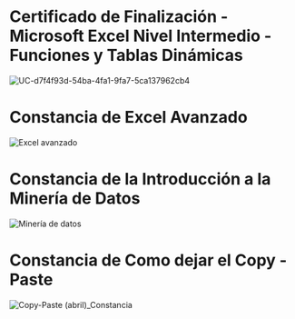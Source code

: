 # Certificado de Finalización - Microsoft Excel Nivel Intermedio - Funciones y Tablas Dinámicas 
![UC-d7f4f93d-54ba-4fa1-9fa7-5ca137962cb4](https://user-images.githubusercontent.com/54081927/117325583-78adab00-ae56-11eb-9b79-1719e9f2659d.jpg)


# Constancia de Excel Avanzado
![Excel avanzado](https://user-images.githubusercontent.com/54081927/117328061-e529a980-ae58-11eb-8cf6-3b6474168d7c.jpg)

# Constancia de la Introducción a la Minería de Datos
![Minería de datos](https://user-images.githubusercontent.com/54081927/117329144-f7581780-ae59-11eb-9e68-4f0eb2c8c3c7.jpg)

# Constancia de Como dejar el Copy - Paste
![Copy-Paste (abril)_Constancia](https://user-images.githubusercontent.com/54081927/117329992-d6dc8d00-ae5a-11eb-8425-e4951a41fc8d.jpg)

